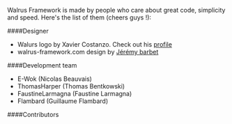 Walrus Framework is made by people who care about great code, simplicity and speed. 
Here's the list of them (cheers guys !): 

####Designer
* Walurs logo by Xavier Costanzo. Check out his [profile](http://fr.linkedin.com/pub/françois-xavier-costanzo/3a/769/b1a)
* walrus-framework.com design by [Jérémy barbet](http://fr.linkedin.com/in/jeremdsgn/)

####Development team
* E-Wok (Nicolas Beauvais)
* ThomasHarper (Thomas Bentkowski)
* FaustineLarmagna (Faustine Larmagna)
* Flambard (Guillaume Flambard)

####Contributors
